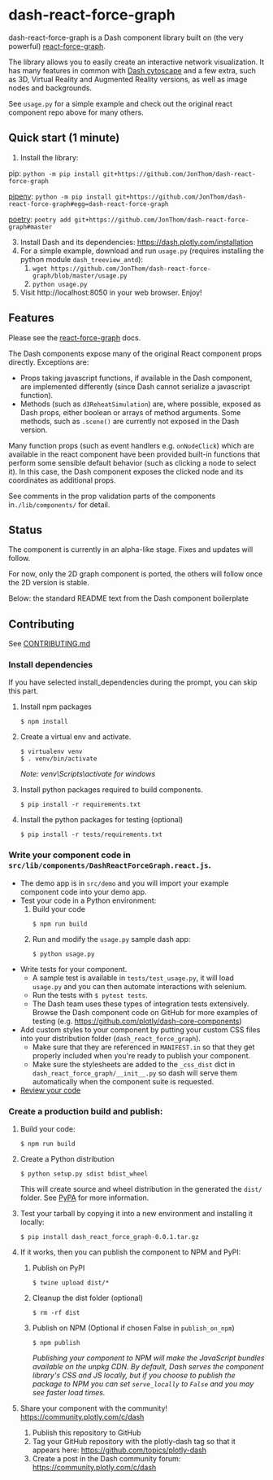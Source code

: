 # dash-react-force-graph

dash-react-force-graph is a Dash component library built on (the very powerful) [react-force-graph](https://github.com/vasturiano/react-force-graph). 

The library allows you to easily create an interactive network visualization. It has many features in common with [Dash cytoscape](https://dash.plotly.com/cytoscape) and a few extra, such as 3D, Virtual Reality and Augmented Reality versions, as well as image nodes and backgrounds.  

See `usage.py` for a simple example and check out the original react component repo above for many others.

## Quick start (1 minute)
1. Install the library: 

pip: `python -m pip install git+https://github.com/JonThom/dash-react-force-graph`

[pipenv](https://pipenv.pypa.io/en/latest/): `python -m pip install git+https://github.com/JonThom/dash-react-force-graph#egg=dash-react-force-graph`

[poetry](https://python-poetry.org/): `poetry add git+https://github.com/JonThom/dash-react-force-graph#master`

3. Install Dash and its dependencies: https://dash.plotly.com/installation
4. For a simple example, download and run `usage.py` (requires installing the python module `dash_treeview_antd`):
	1. `wget https://github.com/JonThom/dash-react-force-graph/blob/master/usage.py`
	2. `python usage.py`
5. Visit http://localhost:8050 in your web browser. Enjoy!

## Features

Please see the [react-force-graph](https://github.com/vasturiano/react-force-graph) docs.

The Dash components expose many of the original React component props directly. Exceptions are:
* Props taking javascript functions, if available in the Dash component, are implemented differently (since Dash cannot serialize a javascript function). 
* Methods (such as `d3ReheatSimulation`) are, where possible, exposed as Dash props, either boolean or arrays of method arguments. Some methods, such as `.scene()` are currently not exposed in the Dash version.

Many function props (such as event handlers e.g. `onNodeClick`) which are available in the react component have been provided built-in functions that perform some sensible default behavior (such as clicking a node to select it). In this case, the Dash component exposes the clicked node and its coordinates as additional props.

See comments in the prop validation parts of the components in`./lib/components/` for detail.

## Status

The component is currently in an alpha-like stage. Fixes and updates will follow.

For now, only the 2D graph component is ported, the others will follow once the 2D version is stable.

Below: the standard README text from the Dash component boilerplate 

## Contributing

See [CONTRIBUTING.md](./CONTRIBUTING.md)

### Install dependencies

If you have selected install_dependencies during the prompt, you can skip this part.

1. Install npm packages
    ```
    $ npm install
    ```
2. Create a virtual env and activate.
    ```
    $ virtualenv venv
    $ . venv/bin/activate
    ```
    _Note: venv\Scripts\activate for windows_

3. Install python packages required to build components.
    ```
    $ pip install -r requirements.txt
    ```
4. Install the python packages for testing (optional)
    ```
    $ pip install -r tests/requirements.txt
    ```

### Write your component code in `src/lib/components/DashReactForceGraph.react.js`.

- The demo app is in `src/demo` and you will import your example component code into your demo app.
- Test your code in a Python environment:
    1. Build your code
        ```
        $ npm run build
        ```
    2. Run and modify the `usage.py` sample dash app:
        ```
        $ python usage.py
        ```
- Write tests for your component.
    - A sample test is available in `tests/test_usage.py`, it will load `usage.py` and you can then automate interactions with selenium.
    - Run the tests with `$ pytest tests`.
    - The Dash team uses these types of integration tests extensively. Browse the Dash component code on GitHub for more examples of testing (e.g. https://github.com/plotly/dash-core-components)
- Add custom styles to your component by putting your custom CSS files into your distribution folder (`dash_react_force_graph`).
    - Make sure that they are referenced in `MANIFEST.in` so that they get properly included when you're ready to publish your component.
    - Make sure the stylesheets are added to the `_css_dist` dict in `dash_react_force_graph/__init__.py` so dash will serve them automatically when the component suite is requested.
- [Review your code](./review_checklist.md)

### Create a production build and publish:

1. Build your code:
    ```
    $ npm run build
    ```
2. Create a Python distribution
    ```
    $ python setup.py sdist bdist_wheel
    ```
    This will create source and wheel distribution in the generated the `dist/` folder.
    See [PyPA](https://packaging.python.org/guides/distributing-packages-using-setuptools/#packaging-your-project)
    for more information.

3. Test your tarball by copying it into a new environment and installing it locally:
    ```
    $ pip install dash_react_force_graph-0.0.1.tar.gz
    ```

4. If it works, then you can publish the component to NPM and PyPI:
    1. Publish on PyPI
        ```
        $ twine upload dist/*
        ```
    2. Cleanup the dist folder (optional)
        ```
        $ rm -rf dist
        ```
    3. Publish on NPM (Optional if chosen False in `publish_on_npm`)
        ```
        $ npm publish
        ```
        _Publishing your component to NPM will make the JavaScript bundles available on the unpkg CDN. By default, Dash serves the component library's CSS and JS locally, but if you choose to publish the package to NPM you can set `serve_locally` to `False` and you may see faster load times._

5. Share your component with the community! https://community.plotly.com/c/dash
    1. Publish this repository to GitHub
    2. Tag your GitHub repository with the plotly-dash tag so that it appears here: https://github.com/topics/plotly-dash
    3. Create a post in the Dash community forum: https://community.plotly.com/c/dash
